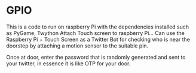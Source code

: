 # GPIO

This is a code to run on raspberry Pi with the dependencies installed such as PyGame, Twython
Attach Touch screen to raspberry Pi... Can use the Raspberry Pi + Touch Screen as a Twitter Bot
for checking who is near the doorstep by attaching a motion sensor to the suitable pin.

Once at door, enter the password that is randomly generated and sent to your twitter, in essence it is like OTP for your door.
